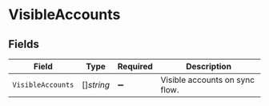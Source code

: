# VisibleAccounts


## Fields

| Field                          | Type                           | Required                       | Description                    |
| ------------------------------ | ------------------------------ | ------------------------------ | ------------------------------ |
| `VisibleAccounts`              | []*string*                     | :heavy_minus_sign:             | Visible accounts on sync flow. |